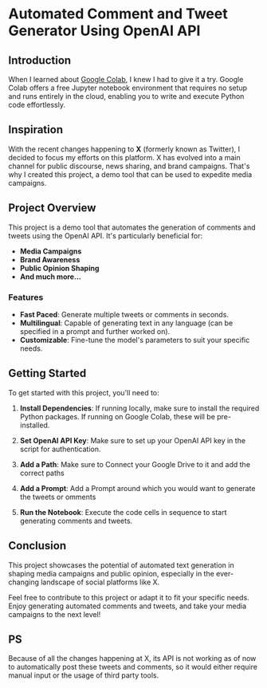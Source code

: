 # Automated Comment and Tweet Generator Using OpenAI API

## **Introduction**

When I learned about [Google Colab](https://colab.research.google.com/), I knew I had to give it a try. Google Colab offers a free Jupyter notebook environment that requires no setup and runs entirely in the cloud, enabling you to write and execute Python code effortlessly.

## **Inspiration**

With the recent changes happening to **X** (formerly known as Twitter), I decided to focus my efforts on this platform. X has evolved into a main channel for public discourse, news sharing, and brand campaigns. That's why I created this project, a demo tool that can be used to expedite media campaigns.

## **Project Overview**

This project is a demo tool that automates the generation of comments and tweets using the OpenAI API. It's particularly beneficial for:

- **Media Campaigns**
- **Brand Awareness**
- **Public Opinion Shaping**
- **And much more...**

### **Features**

- **Fast Paced**: Generate multiple tweets or comments in seconds.
- **Multilingual**: Capable of generating text in any language (can be specified in a prompt and further worked on).
- **Customizable**: Fine-tune the model's parameters to suit your specific needs.

## **Getting Started**

To get started with this project, you'll need to:

1. **Install Dependencies**: If running locally, make sure to install the required Python packages. If running on Google Colab, these will be pre-installed.

2. **Set OpenAI API Key**: Make sure to set up your OpenAI API key in the script for authentication.

3. **Add a Path**: Make sure to Connect your Google Drive to it and add the correct paths

4. **Add a Prompt**: Add a Prompt around which you would want to generate the tweets or omments

5. **Run the Notebook**: Execute the code cells in sequence to start generating comments and tweets.

## **Conclusion**

This project showcases the potential of automated text generation in shaping media campaigns and public opinion, especially in the ever-changing landscape of social platforms like X.

Feel free to contribute to this project or adapt it to fit your specific needs. Enjoy generating automated comments and tweets, and take your media campaigns to the next level!

## **PS** 

Because of all the changes happening at X, its API is not working as of now to automatically post these tweets and comments, so it would either require manual input or the usage of third party tools.




